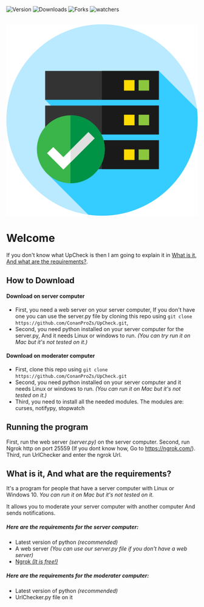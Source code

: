 ![Version](https://img.shields.io/badge/Version-1.0.0-blue) ![Downloads](https://shields.io/github/downloads/ConanProZs/UpCheck/total) ![Forks](https://img.shields.io/github/forks/ConanProZs/UpCheck?style=social) ![watchers](https://img.shields.io/github/watchers/ConanProZs/UpCheck?style=social)

&nbsp;
![The logo](https://raw.githubusercontent.com/ConanProZs/UpCheck/main/icon.png)

# Welcome
If you don't know what UpCheck is then I am going to explain it in [What is it, And what are the requirements?](#what-is-it-and-what-are-the-requirements).


## How to Download
#### Download on server computer
* First, you need a web server on your server computer, If you don't have one you can use the server.py file by
cloning this repo using `git clone https://github.com/ConanProZs/UpCheck.git`,
* Second, you need python installed on your server computer for the server.py, And it needs Linux or windows to run. 
*(You can try run it on Mac but it's not tested on it.)*

#### Download on moderater computer
* First, clone this repo using `git clone https://github.com/ConanProZs/UpCheck.git`
* Second, you need python installed on your server computer and it needs Linux or windows to run. *(You can run it on Mac but it's not tested on it.)*
* Third, you need to install all the needed modules. The modules are:
curses, notifypy, stopwatch


## Running the program
First, run the web server *(server.py)* on the server computer.
Second, run Ngrok http on port 25559 (If you dont know how, Go to https://ngrok.com/).
Third, run UrlChecker and enter the ngrok Url.


## What is it, And what are the requirements?
It's a program for people that have a server computer with Linux or Windows 10.
*You can run it on Mac but it's not tested on it.*

It allows you to moderate your server computer with another computer
And sends notifications.

##### Here are the requirements for the server computer:
- Latest version of python *(recommended)*
- A web server *(You can use our server.py file if you don't have a web server)*
- [Ngrok *(It is free!)*](https://ngrok.com/)

##### Here are the requirements for the moderater computer:
- Latest version of python *(recommended)*
- UrlChecker.py file on it
